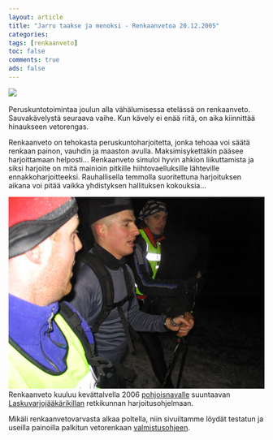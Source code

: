 ```yaml
---
layout: article 
title: "Jarru taakse ja menoksi - Renkaanvetoa 20.12.2005" 
categories: 
tags: [renkaanveto]
toc: false 
comments: true 
ads: false 
---
```


![](http://uusi.kerkesix.fi/images/renkaanveto-20.12.2005/peruskuntorengas20051220_02b.jpg)

Peruskuntotoimintaa joulun alla vähälumisessa etelässä on renkaanveto.
Sauvakävelystä seuraava vaihe. Kun kävely ei enää riitä, on aika
kiinnittää hinaukseen vetorengas.

Renkaanveto on tehokasta peruskuntoharjoitetta, jonka tehoaa voi säätä
renkaan painon, vauhdin ja maaston avulla. Maksimisykettäkin pääsee
harjoittamaan helposti... Renkaanveto simuloi hyvin ahkion liikuttamista
ja siksi harjoite on mitä mainioin pitkille hiihtovaelluksille
lähteville ennakkoharjoitteeksi. Rauhallisella temmolla suoritettuna
harjoituksen aikana voi pitää vaikka yhdistyksen hallituksen
kokouksia...

![](/images/renkaanveto-20.12.2005/peruskuntorengas20051220_01b.jpg)Renkaanveto
kuuluu kevättalvella 2006 [pohjoisnavalle](http://pohjoisnapa.fi/)
suuntaavan [Laskuvarjojääkärikillan](http://lsvjkilta.fi/) retkikunnan
harjoitusohjelmaan.

Mikäli renkaanvetovarvasta alkaa poltella, niin sivuiltamme löydät
testatun ja useilla painoilla palkitun vetorenkaan
[valmistusohjeen](vetorengas).

